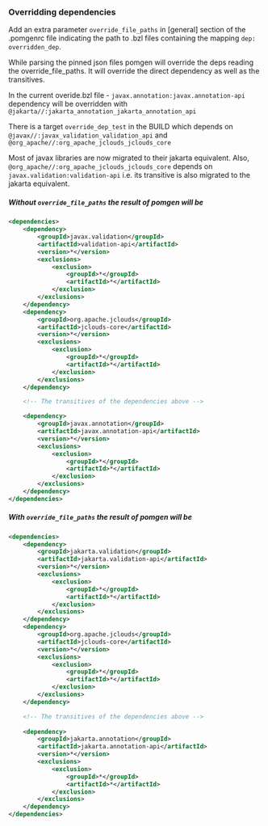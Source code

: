 ### Overridding dependencies

Add an extra parameter `override_file_paths` in [general] section of the .pomgenrc file indicating the path to .bzl files containing the mapping `dep: overridden_dep`.

While parsing the pinned json files pomgen will override the deps reading the override_file_paths. It will override the direct dependency as well as the transitives.

In the current overide.bzl file - `javax.annotation:javax.annotation-api` dependency will be overridden with `@jakarta//:jakarta_annotation_jakarta_annotation_api`

There is a target `override_dep_test` in the BUILD which depends on `@javax//:javax_validation_validation_api` and `@org_apache//:org_apache_jclouds_jclouds_core`

Most of javax libraries are now migrated to their jakarta equivalent. Also, `@org_apache//:org_apache_jclouds_jclouds_core` depends on `javax.validation:validation-api` i.e. its transitive is also migrated to the jakarta equivalent.

##### Without `override_file_paths` the result of pomgen will be 
```xml
<dependencies>
    <dependency>
        <groupId>javax.validation</groupId>
        <artifactId>validation-api</artifactId>
        <version>*</version>
        <exclusions>
            <exclusion>
                <groupId>*</groupId>
                <artifactId>*</artifactId>
            </exclusion>
        </exclusions>
    </dependency>
    <dependency>
        <groupId>org.apache.jclouds</groupId>
        <artifactId>jclouds-core</artifactId>
        <version>*</version>
        <exclusions>
            <exclusion>
                <groupId>*</groupId>
                <artifactId>*</artifactId>
            </exclusion>
        </exclusions>
    </dependency>

    <!-- The transitives of the dependencies above -->

    <dependency>
        <groupId>javax.annotation</groupId>
        <artifactId>javax.annotation-api</artifactId>
        <version>*</version>
        <exclusions>
            <exclusion>
                <groupId>*</groupId>
                <artifactId>*</artifactId>
            </exclusion>
        </exclusions>
    </dependency>
</dependencies>
```

##### With `override_file_paths` the result of pomgen will be 
```xml
<dependencies>
    <dependency>
        <groupId>jakarta.validation</groupId>
        <artifactId>jakarta.validation-api</artifactId>
        <version>*</version>
        <exclusions>
            <exclusion>
                <groupId>*</groupId>
                <artifactId>*</artifactId>
            </exclusion>
        </exclusions>
    </dependency>
    <dependency>
        <groupId>org.apache.jclouds</groupId>
        <artifactId>jclouds-core</artifactId>
        <version>*</version>
        <exclusions>
            <exclusion>
                <groupId>*</groupId>
                <artifactId>*</artifactId>
            </exclusion>
        </exclusions>
    </dependency>

    <!-- The transitives of the dependencies above -->
    
    <dependency>
        <groupId>jakarta.annotation</groupId>
        <artifactId>jakarta.annotation-api</artifactId>
        <version>*</version>
        <exclusions>
            <exclusion>
                <groupId>*</groupId>
                <artifactId>*</artifactId>
            </exclusion>
        </exclusions>
    </dependency>
</dependencies>
```